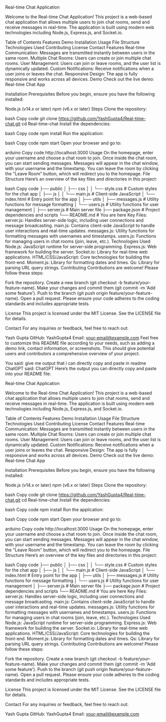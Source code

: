 Real-time Chat Application

Welcome to the Real-time Chat Application! This project is a web-based chat application that allows multiple users to join chat rooms, send and receive messages in real-time. The application is built using modern web technologies including Node.js, Express.js, and Socket.io.

Table of Contents
Features
Demo
Installation
Usage
File Structure
Technologies Used
Contributing
License
Contact
Features
Real-time Communication: Messages are transmitted instantly between users in the same room.
Multiple Chat Rooms: Users can create or join multiple chat rooms.
User Management: Users can join or leave rooms, and the user list is dynamically updated.
Custom Notifications: Receive notifications when a user joins or leaves the chat.
Responsive Design: The app is fully responsive and works across all devices.
Demo
Check out the live demo: Real-time Chat App


Installation
Prerequisites
Before you begin, ensure you have the following installed:

Node.js (v14.x or later)
npm (v6.x or later)
Steps
Clone the repository:

bash
Copy code
git clone https://github.com/YashGupta4/Real-time-chat.git
cd Real-time-chat
Install the dependencies:

bash
Copy code
npm install
Run the application:

bash
Copy code
npm start
Open your browser and go to:

arduino
Copy code
http://localhost:3000
Usage
On the homepage, enter your username and choose a chat room to join.
Once inside the chat room, you can start sending messages.
Messages will appear in the chat window, with your username and the timestamp.
You can leave the room by clicking the "Leave Room" button, which will redirect you to the homepage.
File Structure
Here’s an overview of the key files and directories in this project:

bash
Copy code
├── public
│   ├── css
│   │   └── style.css          # Custom styles for the chat app
│   ├── js
│   │   └── main.js            # Client-side JavaScript
│   └── index.html             # Entry point for the app
│
├── utils
│   ├── messages.js            # Utility functions for message formatting
│   └── users.js               # Utility functions for user management
│
├── server.js                  # Main server file
├── package.json               # Project dependencies and scripts
└── README.md                  # You are here
Key Files:
server.js: Handles server-side logic, including user connections and message broadcasting.
main.js: Contains client-side JavaScript to handle user interactions and real-time updates.
messages.js: Utility functions for formatting messages with usernames and timestamps.
users.js: Functions for managing users in chat rooms (join, leave, etc.).
Technologies Used
Node.js: JavaScript runtime for server-side programming.
Express.js: Web framework for building the server.
Socket.io: Library for real-time web applications.
HTML/CSS/JavaScript: Core technologies for building the front-end.
Moment.js: Library for formatting dates and times.
Qs: Library for parsing URL query strings.
Contributing
Contributions are welcome! Please follow these steps:

Fork the repository.
Create a new branch (git checkout -b feature/your-feature-name).
Make your changes and commit them (git commit -m 'Add some feature').
Push to the branch (git push origin feature/your-feature-name).
Open a pull request.
Please ensure your code adheres to the coding standards and includes appropriate tests.

License
This project is licensed under the MIT License. See the LICENSE file for details.

Contact
For any inquiries or feedback, feel free to reach out:

Yash Gupta
GitHub: YashGupta4
Email: your-email@example.com
Feel free to customize this README file according to your needs, such as adding a demo link, contact information, or screenshots. This should give potential users and contributors a comprehensive overview of your project.






You said:
give me output that i can directly copy and paste in readme
ChatGPT said:
ChatGPT
Here’s the output you can directly copy and paste into your README file:

Real-time Chat Application

Welcome to the Real-time Chat Application! This project is a web-based chat application that allows multiple users to join chat rooms, send and receive messages in real-time. The application is built using modern web technologies including Node.js, Express.js, and Socket.io.

Table of Contents
Features
Demo
Installation
Usage
File Structure
Technologies Used
Contributing
License
Contact
Features
Real-time Communication: Messages are transmitted instantly between users in the same room.
Multiple Chat Rooms: Users can create or join multiple chat rooms.
User Management: Users can join or leave rooms, and the user list is dynamically updated.
Custom Notifications: Receive notifications when a user joins or leaves the chat.
Responsive Design: The app is fully responsive and works across all devices.
Demo
Check out the live demo: Real-time Chat App


Installation
Prerequisites
Before you begin, ensure you have the following installed:

Node.js (v14.x or later)
npm (v6.x or later)
Steps
Clone the repository:

bash
Copy code
git clone https://github.com/YashGupta4/Real-time-chat.git
cd Real-time-chat
Install the dependencies:

bash
Copy code
npm install
Run the application:

bash
Copy code
npm start
Open your browser and go to:

arduino
Copy code
http://localhost:3000
Usage
On the homepage, enter your username and choose a chat room to join.
Once inside the chat room, you can start sending messages.
Messages will appear in the chat window, with your username and the timestamp.
You can leave the room by clicking the "Leave Room" button, which will redirect you to the homepage.
File Structure
Here’s an overview of the key files and directories in this project:

bash
Copy code
├── public
│   ├── css
│   │   └── style.css          # Custom styles for the chat app
│   ├── js
│   │   └── main.js            # Client-side JavaScript
│   └── index.html             # Entry point for the app
│
├── utils
│   ├── messages.js            # Utility functions for message formatting
│   └── users.js               # Utility functions for user management
│
├── server.js                  # Main server file
├── package.json               # Project dependencies and scripts
└── README.md                  # You are here
Key Files:
server.js: Handles server-side logic, including user connections and message broadcasting.
main.js: Contains client-side JavaScript to handle user interactions and real-time updates.
messages.js: Utility functions for formatting messages with usernames and timestamps.
users.js: Functions for managing users in chat rooms (join, leave, etc.).
Technologies Used
Node.js: JavaScript runtime for server-side programming.
Express.js: Web framework for building the server.
Socket.io: Library for real-time web applications.
HTML/CSS/JavaScript: Core technologies for building the front-end.
Moment.js: Library for formatting dates and times.
Qs: Library for parsing URL query strings.
Contributing
Contributions are welcome! Please follow these steps:

Fork the repository.
Create a new branch (git checkout -b feature/your-feature-name).
Make your changes and commit them (git commit -m 'Add some feature').
Push to the branch (git push origin feature/your-feature-name).
Open a pull request.
Please ensure your code adheres to the coding standards and includes appropriate tests.

License
This project is licensed under the MIT License. See the LICENSE file for details.

Contact
For any inquiries or feedback, feel free to reach out:

Yash Gupta
GitHub: YashGupta4
Email: your-email@example.com
